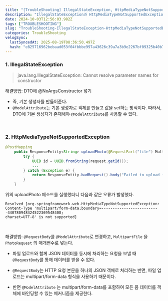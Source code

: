 ```yaml
---
title: "[TroubleShooting] IllegalStateException, HttpMediaTypeNotSupportedException"
description: "IllegalStateException과 HttpMediaTypeNotSupportedException"
date: 2024-10-03T12:56:03.982Z
tags: ["TROUBLESHOOTING"]
slug: "TroubleShooting-IllegalStateException-HttpMediaTypeNotSupportedException"
categories: TroubleShooting
velogSync:
  lastSyncedAt: 2025-08-19T08:36:50.497Z
  hash: "e825716962bebaad053f04fbbbe997a43626c39a7a3b9e2267bf09325b40b702"
---
```


### 1. IllegalStateException
>java.lang.IllegalStateException: Cannot resolve parameter names for constructor


해결방법: DTO에 @NoArgsConstructor 넣기

- 즉, 기본 생성자를 만들어준다.
- ```@ModelAttribute```는 기본 생성자로 객체를 만들고 값을 set하는 방식이다.
따라서, DTO에 기본 생성자가 존재해야 ```@ModelAttribute```를 사용할 수 있다. 

<br>

### 2. HttpMediaTypeNotSupportedException
```java
@PostMapping
    public ResponseEntity<String> uploadPhoto(@RequestPart("file") MultipartFile file, @RequestBody PhotoRequest request) {
        try {
            UUID id = UUID.fromString(request.getId());
            ...
        } catch (Exception e) {
            return ResponseEntity.badRequest().body("Failed to upload file: " + e.getMessage());
        }
    }
```

위의 uploadPhoto 메소드를 실행했더니 다음과 같은 오류가 발생했다.
```
Resolved [org.springframework.web.HttpMediaTypeNotSupportedException:
Content-Type 'multipart/form-data;boundary=--------------------------440780948424522369548408;
charset=UTF-8' is not supported]
```


<br>

해결방법: ```@RequestBody```를 ```@ModelAttribute```로 변경하고, `MultipartFile` 을 `PhotoRequest` 의 매개변수로 넣는다.

- 파일 업로드와 함께 JSON 데이터를 동시에 처리하는 요청을 보낼 때 ```@RequestBody```를 통해 데이터를 받을 수 없다.
- ```@RequestBody```는 HTTP 요청 본문을 하나의 JSON 객체로 처리하는 반면, 파일 업로드는 multipart/form-data 형식을 사용하기 때문이다.

- 반면 ```@ModelAttribute``` 는 multipart/form-data를 포함하여 모든 폼 데이터를 객체에 바인딩할 수 있는 메커니즘을 제공한다.
